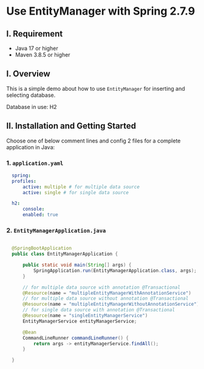 # Use EntityManager with Spring 2.7.9

## I. Requirement
- Java 17 or higher
- Maven 3.8.5 or higher

## I. Overview

This is a simple demo about how to use `EntityManager` for inserting and selecting database.

Database in use: H2

## II. Installation and Getting Started

Choose one of below comment lines and config 2 files for a complete application in Java:

### 1. `application.yaml`

  ```yaml
    spring:
    profiles:
        active: multiple # for multiple data source
        active: single # for single data source

    h2:
        console:
        enabled: true
  ```

### 2. `EntityManagerApplication.java`

  ```java

    @SpringBootApplication
    public class EntityManagerApplication {

        public static void main(String[] args) {
            SpringApplication.run(EntityManagerApplication.class, args);
        }

        // for multiple data source with annotation @Transactional
        @Resource(name = "multipleEntityManagerWithAnnotationService")
        // for multiple data source without annotation @Transactional
        @Resource(name = "multipleEntityManagerWithoutAnnotationService")
        // for single data source with annotation @Transactional
        @Resource(name = "singleEntityManagerService")
        EntityManagerService entityManagerService;

        @Bean
        CommandLineRunner commandLineRunner() {
            return args -> entityManagerService.findAll();
        }

    }
  ```